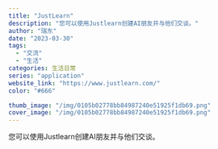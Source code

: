 ```yaml
---
title: "JustLearn"
description: "您可以使用Justlearn创建AI朋友并与他们交谈。"
author: "瑞东"
date: "2023-03-30"
tags:
  - "交流"
  - "生活"
categories: 生活日常
series: "application"
website_link: "https://www.justlearn.com/"
color: "#666"

thumb_image: "/img/0105b02778bb84987240e51925f1db69.png"
cover_image: "/img/0105b02778bb84987240e51925f1db69.png"
---
```


您可以使用Justlearn创建AI朋友并与他们交谈。